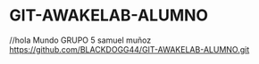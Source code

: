 # GIT-AWAKELAB-ALUMNO
//hola Mundo   GRUPO 5 
samuel muñoz https://github.com/BLACKDOGG44/GIT-AWAKELAB-ALUMNO.git
